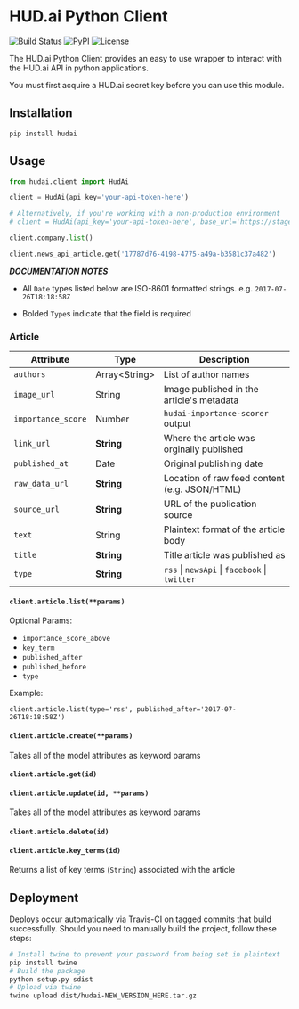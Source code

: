 # HUD.ai Python Client
[![Build Status][ci-badge]][ci-url]
[![PyPI][pypi-badge]][pypi-url]
[![License][license-badge]]()

The HUD.ai Python Client provides an easy to use wrapper to interact with the
HUD.ai API in python applications.

You must first acquire a HUD.ai secret key before you can use this module.

## Installation

`pip install hudai`

## Usage

```python
from hudai.client import HudAi

client = HudAi(api_key='your-api-token-here')

# Alternatively, if you're working with a non-production environment
# client = HudAi(api_key='your-api-token-here', base_url='https://stage.api.hud.ai')

client.company.list()

client.news_api_article.get('17787d76-4198-4775-a49a-b3581c37a482')
```

***DOCUMENTATION NOTES***

- All `Date` types listed below are ISO-8601 formatted strings. e.g.
`2017-07-26T18:18:58Z`

- Bolded `Type`s indicate that the field is required

### Article

| Attribute | Type | Description |
| --------- | ---- | ----------- |
| `authors`          | Array\<String\> | List of author names |
| `image_url`        | String          | Image published in the article's metadata |
| `importance_score` | Number          | `hudai-importance-scorer` output |
| `link_url`         | **String**      | Where the article was orginally published |
| `published_at`     | Date            | Original publishing date |
| `raw_data_url`     | **String**      | Location of raw feed content (e.g. JSON/HTML) |
| `source_url`       | **String**      | URL of the publication source |
| `text`             | String          | Plaintext format of the article body |
| `title`            | **String**      | Title article was published as |
| `type`             | **String**      | `rss` \| `newsApi` \| `facebook` \| `twitter` |

#### `client.article.list(**params)`

Optional Params:
- `importance_score_above`
- `key_term`
- `published_after`
- `published_before`
- `type`

Example:
```
client.article.list(type='rss', published_after='2017-07-26T18:18:58Z')
```

#### `client.article.create(**params)`

Takes all of the model attributes as keyword params

#### `client.article.get(id)`

#### `client.article.update(id, **params)`

Takes all of the model attributes as keyword params

#### `client.article.delete(id)`

#### `client.article.key_terms(id)`

Returns a list of key terms (`String`) associated with the article

## Deployment

Deploys occur automatically via Travis-CI on tagged commits that build
successfully. Should you need to manually build the project, follow these steps:

```bash
# Install twine to prevent your password from being set in plaintext
pip install twine
# Build the package
python setup.py sdist
# Upload via twine
twine upload dist/hudai-NEW_VERSION_HERE.tar.gz
```


[ci-badge]: https://travis-ci.org/FoundryAI/hud-ai-python.svg?branch=master
[ci-url]: https://travis-ci.org/FoundryAI/hud-ai-python
[pypi-badge]: https://img.shields.io/pypi/v/hudai.svg
[pypi-url]: https://pypi.python.org/pypi/hudai
[license-badge]: https://img.shields.io/pypi/l/hudai.svg
